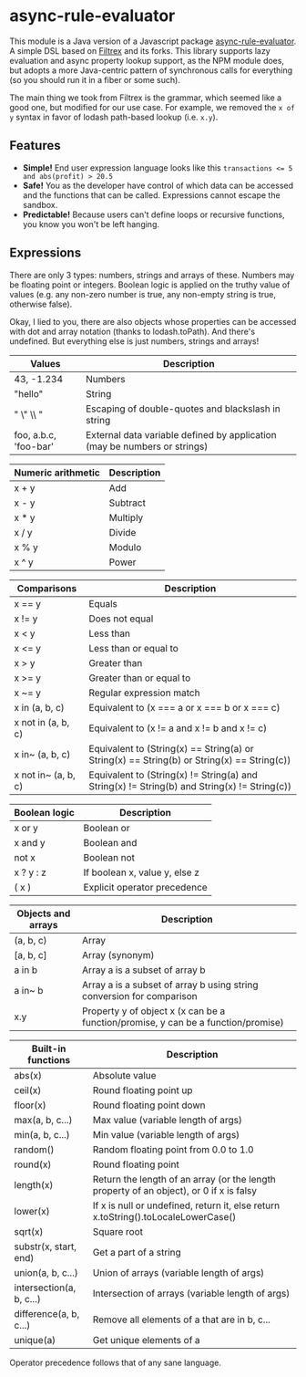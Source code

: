 # async-rule-evaluator

This module is a Java version of a Javascript package [async-rule-evaluator](https://github.com/gas-buddy/async-rule-evaluator).
A simple DSL based on [Filtrex](https://github.com/joewalnes/filtrex) and its forks. This library supports lazy evaluation and
async property lookup support, as the NPM module does, but adopts a more Java-centric pattern of
synchronous calls for everything (so you should run it in a fiber or some such).

The main thing we took from Filtrex is the grammar, which seemed like a good one,
but modified for our use case. For example, we removed the `x of y` syntax in favor
of lodash path-based lookup (i.e. `x.y`).

Features
--------
*   **Simple!** End user expression language looks like this `transactions <= 5 and abs(profit) > 20.5`
*   **Safe!** You as the developer have control of which data can be accessed and the functions that can be called. Expressions cannot escape the sandbox.
*   **Predictable!** Because users can't define loops or recursive functions, you know you won't be left hanging.

Expressions
-----------

There are only 3 types: numbers, strings and arrays of these. Numbers may be floating point or integers. Boolean logic is applied on the truthy value of values (e.g. any non-zero number is true, any non-empty string is true, otherwise false).

Okay, I lied to you, there are also objects whose properties can be accessed with dot and array notation (thanks to lodash.toPath). And there's undefined. But everything else is just numbers, strings and arrays!

Values | Description
--- | ---
43, -1.234 | Numbers
"hello" | String
" \\" \\\\ " | Escaping of double-quotes and blackslash in string
foo, a.b.c, 'foo-bar' | External data variable defined by application (may be numbers or strings)

Numeric arithmetic | Description
--- | ---
x + y | Add
x - y | Subtract
x * y | Multiply
x / y | Divide
x % y | Modulo
x ^ y | Power

Comparisons | Description
--- | ---
x == y | Equals
x != y | Does not equal
x < y | Less than
x <= y | Less than or equal to
x > y | Greater than
x >= y | Greater than or equal to
x ~= y | Regular expression match
x in (a, b, c) | Equivalent to (x === a or x === b or x === c)
x not in (a, b, c) | Equivalent to (x != a and x != b and x != c)
x in~ (a, b, c) | Equivalent to (String(x) == String(a) or String(x) == String(b) or String(x) == String(c))
x not in~ (a, b, c) | Equivalent to (String(x) != String(a) and String(x) != String(b) and String(x) != String(c))

Boolean logic | Description
--- | ---
x or y | Boolean or
x and y | Boolean and
not x | Boolean not
x ? y : z | If boolean x, value y, else z
( x ) | Explicit operator precedence

Objects and arrays | Description
--- | ---
(a, b, c) | Array
[a, b, c] | Array (synonym)
a in b | Array a is a subset of array b
a in~ b | Array a is a subset of array b using string conversion for comparison
x.y | Property y of object x (x can be a function/promise, y can be a function/promise)

Built-in functions | Description
--- | ---
abs(x) | Absolute value
ceil(x) | Round floating point up
floor(x) | Round floating point down
max(a, b, c...) | Max value (variable length of args)
min(a, b, c...) | Min value (variable length of args)
random() | Random floating point from 0.0 to 1.0
round(x) | Round floating point
length(x) | Return the length of an array (or the length property of an object), or 0 if x is falsy
lower(x) | If x is null or undefined, return it, else return x.toString().toLocaleLowerCase()
sqrt(x) | Square root
substr(x, start, end) | Get a part of a string
union(a, b, c...) | Union of arrays (variable length of args)
intersection(a, b, c...) | Intersection of arrays (variable length of args)
difference(a, b, c...) | Remove all elements of a that are in b, c...
unique(a) | Get unique elements of a

Operator precedence follows that of any sane language.
